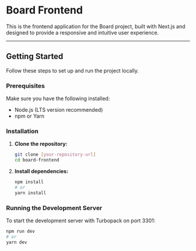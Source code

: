 # Board Frontend

This is the frontend application for the Board project, built with Next.js and designed to provide a responsive and intuitive user experience.

---

## Getting Started

Follow these steps to set up and run the project locally.

### Prerequisites

Make sure you have the following installed:

* Node.js (LTS version recommended)
* npm or Yarn

### Installation

1.  **Clone the repository:**
    ```bash
    git clone [your-repository-url]
    cd board-frontend
    ```
2.  **Install dependencies:**
    ```bash
    npm install
    # or
    yarn install
    ```

### Running the Development Server

To start the development server with Turbopack on port 3301:

```bash
npm run dev
# or
yarn dev